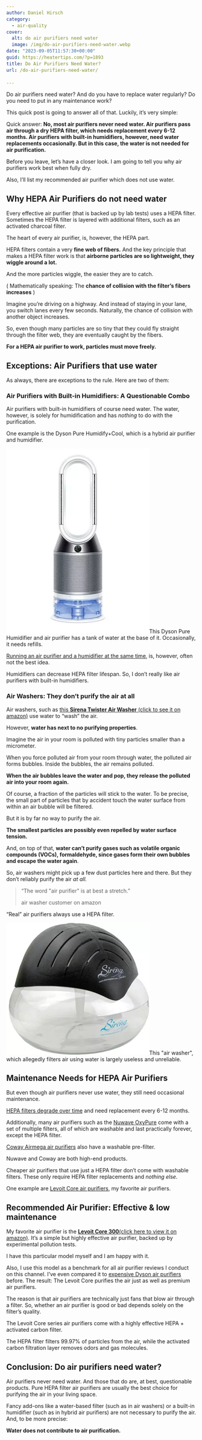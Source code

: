 ```yaml
---
author: Daniel Hirsch
category:
  - air-quality
cover:
  alt: do air purifiers need water
  image: /img/do-air-purifiers-need-water.webp
date: "2023-09-05T11:57:30+00:00"
guid: https://heatertips.com/?p=1893
title: Do Air Purifiers Need Water?
url: /do-air-purifiers-need-water/

---
```

Do air purifiers need water? And do you have to replace water regularly? Do you need to put in any maintenance work?

This quick post is going to answer all of that. Luckily, it’s very simple:

Quick answer: **No, most air purifiers never need water. Air purifiers pass air through a dry HEPA filter, which needs replacement every 6-12 months. Air purifiers with built-in humidifiers, however, need water replacements occasionally. But in this case, the water is not needed for air purification.**

Before you leave, let’s have a closer look. I am going to tell you why air purifiers work best when fully dry.

Also, I’ll list my recommended air purifier which does not use water.

## Why HEPA Air Purifiers do not need water

Every effective air purifier (that is backed up by lab tests) uses a HEPA filter. Sometimes the HEPA filter is layered with additional filters, such as an activated charcoal filter.

The heart of every air purifier, is, however, the HEPA part.

HEPA filters contain a very **fine web of fibers.** And the key principle that makes a HEPA filter work is that **airborne particles are so lightweight, they wiggle around a lot.**

And the more particles wiggle, the easier they are to catch.

( Mathematically speaking: The **chance of collision with the filter’s fibers increases** )

Imagine you’re driving on a highway. And instead of staying in your lane, you switch lanes every few seconds. Naturally, the chance of collision with another object increases.

So, even though many particles are so tiny that they could fly straight through the filter web, they are eventually caught by the fibers.

**For a HEPA air purifier to work, particles must move freely.**

## Exceptions: Air Purifiers that use water

As always, there are exceptions to the rule. Here are two of them:

### Air Purifiers with Built-in Humidifiers: A Questionable Combo

Air purifiers with built-in humidifiers of course need water. The water, however, is solely for humidification and has _nothing_ to do with the purification.

One example is the Dyson Pure Humidify+Cool, which is a hybrid air purifier and humidifier.

![dyson pure humidify cool air purifier](/img/dyson-pure-humidify-cool-air-purifier.webp)This Dyson Pure Humidifier and air purifier has a tank of water at the base of it. Occasionally, it needs refills.

[Running an air purifier and a humidifier at the same time](/can-you-run-air-purifier-and-humidifier-at-the-same-time/), is, however, often not the best idea.

Humidifiers can decrease HEPA filter lifespan. So, I don’t really like air purifiers with built-in humidifiers.

### Air Washers: They don’t purify the air at all

Air washers, such as [this **Sirena Twister Air Washer** (click to see it on amazon)](https://www.amazon.com/Sirena-Twister-Purifier-Freshener-Black/dp/B01LB7MD4G?crid=23CCL58NMP5GZ&keywords=air%2Bwasher&qid=1693912625&sprefix=air%2Bwashe%2Caps%2C178&sr=8-4&th=1&linkCode=ll1&tag=heatertips-20&linkId=cc0e5c474ac64c8d22633794a13c17b9&language=en_US&ref_=as_li_ss_tl) use water to “wash” the air.

However, **water has next to no purifying properties**.

Imagine the air in your room is polluted with tiny particles smaller than a micrometer.

When you force polluted air from your room through water, the polluted air forms bubbles. Inside the bubbles, the air remains polluted.

**When the air bubbles leave the water and pop, they release the polluted air into your room again.**

Of course, a fraction of the particles will stick to the water. To be precise, the small part of particles that by accident touch the water surface from within an air bubble will be filtered.

But it is by far no way to purify the air.

**The smallest particles are possibly even repelled by water surface tension.**

And, on top of that, **water can’t purify gases such as volatile organic compounds (VOCs), formaldehyde, since gases form their own bubbles and escape the water again**.

So, air washers might pick up a few dust particles here and there. But they don’t reliably purify the air _at all._

> “The word "air purifier" is at best a stretch.”
>
> air washer customer on amazon

“Real” air purifiers always use a HEPA filter.

![sirena air washer](/img/sirena-air-washer.webp)This "air washer", which allegedly filters air using water is largely useless and unreliable.

## Maintenance Needs for HEPA Air Purifiers

But even though air purifiers never use water, they still need occasional maintenance.

[HEPA filters degrade over time](/can-you-run-air-purifier-all-day/) and need replacement every 6-12 months.

Additionally, many air purifiers such as the [Nuwave OxyPure](/nuwave-oxypure-review/) come with a set of multiple filters, all of which are washable and last practically forever, except the HEPA filter.

[Coway Airmega air purifiers](/are-coway-airmega-air-purifiers-worth-it/) also have a washable pre-filter.

Nuwave and Coway are both high-end products.

Cheaper air purifiers that use just a HEPA filter don’t come with washable filters. These only require HEPA filter replacements and _nothing else._

One example are [Levoit Core air purifiers](/best-air-purifier/), my favorite air purifiers.

## Recommended Air Purifier: Effective & low maintenance

My favorite air purifier is the [**Levoit Core 300**(click here to view it on amazon)](https://www.amazon.com/LEVOIT-Core-300S-Air-Purifier/dp/B08L73QL1V?__mk_de_DE=%C3%85M%C3%85%C5%BD%C3%95%C3%91&crid=3O8PD41V3RRCI&keywords=levoit%2Bcore%2B300&qid=1693913911&sprefix=levoit%2Bcore%2B300%2Caps%2C104&sr=8-3&th=1&linkCode=ll1&tag=heatertips-20&linkId=dfa43ae103a1084a71ec40326c423b4f&language=en_US&ref_=as_li_ss_tl). It’s a simple but highly effective air purifier, backed up by experimental pollution tests.

I have this particular model myself and I am happy with it.

Also, I use this model as a benchmark for all air purifier reviews I conduct on this channel. I’ve even compared it to [expensive Dyson air purifiers](/are-dyson-air-purifiers-worth-the-money/) before. The result: The Levoit Core purifies the air just as well as premium air purifiers.

The reason is that air purifiers are technically just fans that blow air through a filter. So, whether an air purifier is good or bad depends solely on the filter’s quality.

The Levoit Core series air purifiers come with a highly effective HEPA + activated carbon filter.

The HEPA filter filters 99.97% of particles from the air, while the activated carbon filtration layer removes odors and gas molecules.

## Conclusion: Do air purifiers need water?

Air purifiers never need water. And those that do are, at best, questionable products. Pure HEPA filter air purifiers are usually the best choice for purifying the air in your living space.

Fancy add-ons like a water-based filter (such as in air washers) or a built-in humidifier (such as in hybrid air purifiers) are not necessary to purify the air. And, to be more precise:

**Water does not contribute to air purification.**
